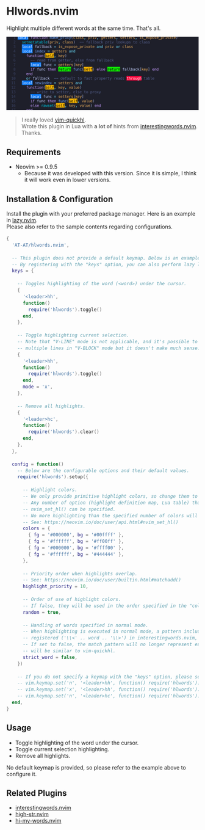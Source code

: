 # Hlwords.nvim

Highlight multiple different words at the same time. That's all.

![Highlighting Sample](sample.png)

> I really loved [vim-quickhl](https://github.com/t9md/vim-quickhl).  
> Wrote this plugin in Lua with **a lot of** hints from [interestingwords.nvim](https://github.com/Mr-LLLLL/interestingwords.nvim).  
> Thanks.

## Requirements

- Neovim >= 0.9.5
  - Because it was developed with this version. Since it is simple, I think it will work even in lower versions.

## Installation & Configuration

Install the plugin with your preferred package manager. Here is an example in [lazy.nvim](https://github.com/folke/lazy.nvim).  
Please also refer to the sample contents regarding configurations.

```lua
{
  'AT-AT/hlwords.nvim',

  -- This plugin does not provide a default keymap. Below is an example.
  -- By registering with the "keys" option, you can also perform lazy loading at the same time.
  keys = {

    -- Toggles highlighting of the word (<word>) under the cursor.
    {
      '<leader>hh',
      function()
        require('hlwords').toggle()
      end,
    },

    -- Toggle highlighting current selection.
    -- Note that "V-LINE" mode is not applicable, and it's possible to select a range spanning
    -- multiple lines in "V-BLOCK" mode but it doesn't make much sense.
    {
      '<leader>hh',
      function()
        require('hlwords').toggle()
      end,
      mode = 'x',
    },

    -- Remove all highlights.
    {
      '<leader>hc',
      function()
        require('hlwords').clear()
      end,
    },
  },

  config = function()
    -- Below are the configurable options and their default values.
    require('hlwords').setup({

      -- Highlight colors.
      -- We only provide primitive highlight colors, so change them to match your colorscheme.
      -- Any number of option (highlight definition map, Lua table) that can be specified in
      -- nvim_set_hl() can be specified.
      -- No more highlighting than the specified number of colors will be performed.
      -- See: https://neovim.io/doc/user/api.html#nvim_set_hl()
      colors = {
        { fg = '#000000', bg = '#00ffff' },
        { fg = '#ffffff', bg = '#ff00ff' },
        { fg = '#000000', bg = '#ffff00' },
        { fg = '#ffffff', bg = '#444444' },
      },

      -- Priority order when highlights overlap.
      -- See: https://neovim.io/doc/user/builtin.html#matchadd()
      highlight_priority = 10,

      -- Order of use of highlight colors.
      -- If false, they will be used in the order specified in the "colors" option.
      random = true,

      -- Handling of words specified in normal mode.
      -- When highlighting is executed in normal mode, a pattern including word boundaries is
      -- registered ('\\<' .. word .. '\\>') in interestingwords.nvim, but not in vim-quickhl.
      -- If set to false, the match pattern will no longer represent exact words, so the behavior
      -- will be similar to vim-quickhl.
      strict_word = false,
    })

    -- If you do not specify a keymap with the "keys" option, please set it as follows.
    -- vim.keymap.set('n', '<leader>hh', function() require('hlwords').toggle() end)
    -- vim.keymap.set('x', '<leader>hh', function() require('hlwords').toggle() end)
    -- vim.keymap.set('n', '<leader>hc', function() require('hlwords').clear() end)
  end,
}
```

## Usage

- Toggle highlighting of the word under the cursor.
- Toggle current selection highlighting.
- Remove all highlights.

No default keymap is provided, so please refer to the example above to configure it.

## Related Plugins

- [interestingwords.nvim](https://github.com/Mr-LLLLL/interestingwords.nvim)
- [high-str.nvim](https://github.com/pocco81/high-str.nvim)
- [hi-my-words.nvim](https://github.com/dvoytik/hi-my-words.nvim)

